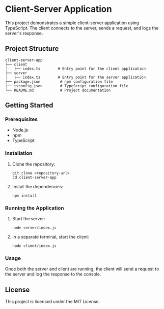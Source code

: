 # Client-Server Application

This project demonstrates a simple client-server application using TypeScript. The client connects to the server, sends a request, and logs the server's response.

## Project Structure

```
client-server-app
├── client
│   ├── index.ts        # Entry point for the client application
├── server
│   ├── index.ts        # Entry point for the server application
├── package.json         # npm configuration file
├── tsconfig.json        # TypeScript configuration file
└── README.md            # Project documentation
```

## Getting Started

### Prerequisites

- Node.js
- npm
- TypeScript

### Installation

1. Clone the repository:
   ```
   git clone <repository-url>
   cd client-server-app
   ```

2. Install the dependencies:
   ```
   npm install
   ```

### Running the Application

1. Start the server:
   ```
   node server/index.js
   ```

2. In a separate terminal, start the client:
   ```
   node client/index.js
   ```

### Usage

Once both the server and client are running, the client will send a request to the server and log the response to the console.

## License

This project is licensed under the MIT License.